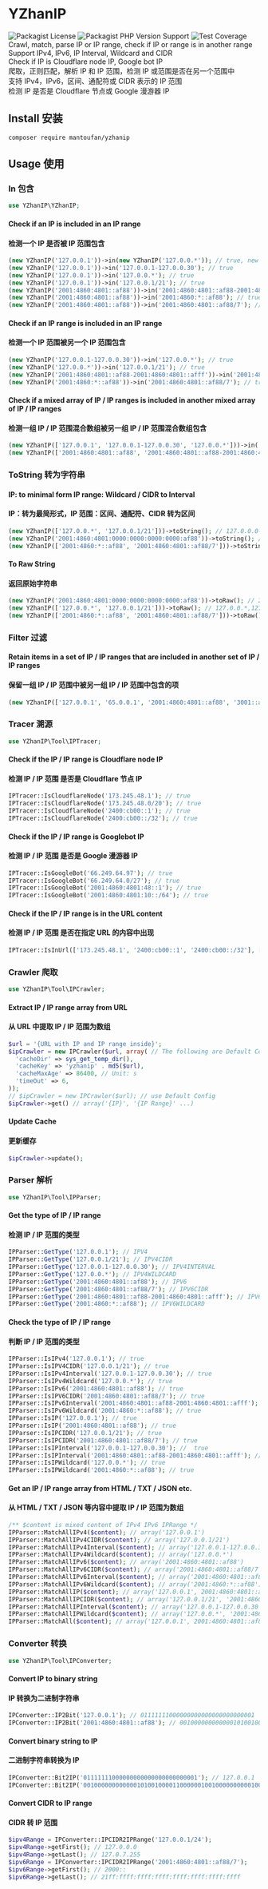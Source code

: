 # YZhanIP  
![Packagist License](https://img.shields.io/packagist/l/mantoufan/yzhanip?v=1)  ![Packagist PHP Version Support](https://img.shields.io/packagist/php-v/mantoufan/yzhanip)  ![Test Coverage](./badge-coverage.svg)  
Crawl, match, parse IP or IP range, check if IP or range is in another range  
Support IPv4, IPv6, IP Interval, Wildcard and CIDR  
Check if IP is Cloudflare node IP, Google bot IP  
爬取，正则匹配，解析 IP 和 IP 范围，检测 IP 或范围是否在另一个范围中  
支持 IPv4，IPv6，区间、通配符或 CIDR 表示的 IP 范围  
检测 IP 是否是 Cloudflare 节点或 Google 漫游器 IP  

## Install 安装
```shell
composer require mantoufan/yzhanip
```
## Usage 使用
### In 包含
```php
use YZhanIP\YZhanIP;
```
#### Check if an IP is included in an IP range
#### 检测一个 IP 是否被 IP 范围包含
```php
(new YZhanIP('127.0.0.1'))->in(new YZhanIP('127.0.0.*')); // true, new YZhanIP can be omitted
(new YZhanIP('127.0.0.1'))->in('127.0.0.1-127.0.0.30'); // true
(new YZhanIP('127.0.0.1'))->in('127.0.0.*'); // true
(new YZhanIP('127.0.0.1'))->in('127.0.0.1/21'); // true
(new YZhanIP('2001:4860:4801::af88'))->in('2001:4860:4801::af88-2001:4860:4801::afff'); // true
(new YZhanIP('2001:4860:4801::af88'))->in('2001:4860:*::af88'); // true
(new YZhanIP('2001:4860:4801::af88'))->in('2001:4860:4801::af88/7'); // true
```
#### Check if an IP range is included in an IP range
#### 检测一个 IP 范围被另一个 IP 范围包含
```php
(new YZhanIP('127.0.0.1-127.0.0.30'))->in('127.0.0.*'); // true
(new YZhanIP('127.0.0.*'))->in('127.0.0.1/21'); // true
(new YZhanIP('2001:4860:4801::af88-2001:4860:4801::afff'))->in('2001:4860:*::af88'); // true
(new YZhanIP('2001:4860:*::af88'))->in('2001:4860:4801::af88/7'); // true
```
#### Check if a mixed array of IP / IP ranges is included in another mixed array of IP / IP ranges
#### 检测一组 IP / IP 范围混合数组被另一组 IP / IP 范围混合数组包含
```php
(new YZhanIP(['127.0.0.1', '127.0.0.1-127.0.0.30', '127.0.0.*']))->in('127.0.0.1/21'); // true
(new YZhanIP(['2001:4860:4801::af88', '2001:4860:4801::af88-2001:4860:4801::afff', '2001:4860:*::af88']))->in('2001:4860:4801::af88/7'); // true
```
### ToString 转为字符串
#### IP: to minimal form IP range: Wildcard / CIDR to Interval
#### IP：转为最简形式，IP 范围：区间、通配符、CIDR 转为区间
```php
(new YZhanIP(['127.0.0.*', '127.0.0.1/21']))->toString(); // 127.0.0.0-127.0.0.255,127.0.0.0-127.0.7.255
(new YZhanIP('2001:4860:4801:0000:0000:0000:0000:af88'))->toString(); // 2001:4860:4801::af88
(new YZhanIP(['2001:4860:*::af88', '2001:4860:4801::af88/7']))->toString(); // 2001:4860::af88-2001:4860:ffff::af88,2000::-21ff:ffff:ffff:ffff:ffff:ffff:ffff:ffff
```
#### To Raw String
#### 返回原始字符串
```php
(new YZhanIP('2001:4860:4801:0000:0000:0000:0000:af88'))->toRaw(); // 2001:4860:4801:0000:0000:0000:0000:af88
(new YZhanIP(['127.0.0.*', '127.0.0.1/21']))->toRaw(); // 127.0.0.*,127.0.0.1/21
(new YZhanIP(['2001:4860:*::af88', '2001:4860:4801::af88/7']))->toRaw(); // 2001:4860:*::af88,2001:4860:4801::af88/7
```
### Filter 过滤
#### Retain items in a set of IP / IP ranges that are included in another set of IP / IP ranges
#### 保留一组 IP / IP 范围中被另一组 IP / IP 范围中包含的项
```php
(new YZhanIP(['127.0.0.1', '65.0.0.1', '2001:4860:4801::af88', '3001::af88', '127.0.0.*', '2001:4860:4801::af88-2001:4860:4801::afff']))->filter(['127.0.0.1/21', '2001:4860:4801::af88/7'])->toRaw(); // 127.0.0.1,2001:4860:4801::af88,127.0.0.*,2001:4860:4801::af88-2001:4860:4801::afff
```
### Tracer 溯源
```php
use YZhanIP\Tool\IPTracer;
```
#### Check if the IP / IP range is Cloudflare node IP
#### 检测 IP / IP 范围 是否是 Cloudflare 节点 IP
```php
IPTracer::IsCloudflareNode('173.245.48.1'); // true
IPTracer::IsCloudflareNode('173.245.48.0/20'); // true
IPTracer::IsCloudflareNode('2400:cb00::1'); // true
IPTracer::IsCloudflareNode('2400:cb00::/32'); // true
```
#### Check if the IP / IP range is Googlebot IP
#### 检测 IP / IP 范围 是否是 Google 漫游器 IP
```php
IPTracer::IsGoogleBot('66.249.64.97'); // true
IPTracer::IsGoogleBot('66.249.64.0/27'); // true
IPTracer::IsGoogleBot('2001:4860:4801:48::1'); // true
IPTracer::IsGoogleBot('2001:4860:4801:10::/64'); // true
```
#### Check if the IP / IP range is in the URL content  
#### 检测 IP / IP 范围 是否在指定 URL 的内容中出现  
```php
IPTracer::IsInUrl(['173.245.48.1', '2400:cb00::1', '2400:cb00::/32'], ['https://www.cloudflare.com/ips-v4', 'https://www.cloudflare.com/ips-v6']); // true
```
### Crawler 爬取
```php
use YZhanIP\Tool\IPCrawler;
```
#### Extract IP / IP range array from URL
#### 从 URL 中提取 IP / IP 范围为数组
```php
$url = '{URL with IP and IP range inside}';
$ipCrawler = new IPCrawler($url, array( // The following are Default Config, no Modification no Statement
  'cacheDir' => sys_get_temp_dir(),
  'cacheKey' => 'yzhanip' . md5($url),
  'cacheMaxAge' => 86400, // Unit: s
  'timeOut' => 6,
));
// $ipCrawler = new IPCrawler($url); // use Default Config
$ipCrawler->get() // array('{IP}', '{IP Range}' ...)
```
#### Update Cache
#### 更新缓存
```php
$ipCrawler->update();
```
### Parser 解析
```php
use YZhanIP\Tool\IPParser;
```
#### Get the type of IP / IP range
#### 检测 IP / IP 范围的类型
```php
IPParser::GetType('127.0.0.1'); // IPV4
IPParser::GetType('127.0.0.1/21'); // IPV4CIDR
IPParser::GetType('127.0.0.1-127.0.0.30'); // IPV4INTERVAL
IPParser::GetType('127.0.0.*'); // IPV4WILDCARD
IPParser::GetType('2001:4860:4801::af88'); // IPV6
IPParser::GetType('2001:4860:4801::af88/7'); // IPV6CIDR
IPParser::GetType('2001:4860:4801::af88-2001:4860:4801::afff'); // IPV6INTERVAL
IPParser::GetType('2001:4860:*::af88'); // IPV6WILDCARD 
```
#### Check the type of IP / IP range
#### 判断 IP / IP 范围的类型
```php
IPParser::IsIPv4('127.0.0.1'); // true
IPParser::IsIPV4CIDR('127.0.0.1/21'); // true
IPParser::IsIPv4Interval('127.0.0.1-127.0.0.30'); // true
IPParser::IsIPv4Wildcard('127.0.0.*'); // true
IPParser::IsIPv6('2001:4860:4801::af88'); // true
IPParser::IsIPV6CIDR('2001:4860:4801::af88/7'); // true
IPParser::IsIPv6Interval('2001:4860:4801::af88-2001:4860:4801::afff'); // true
IPParser::IsIPv6Wildcard('2001:4860:*::af88'); // true
IPParser::IsIP('127.0.0.1'); // true
IPParser::IsIP('2001:4860:4801::af88'); // true
IPParser::IsIPCIDR('127.0.0.1/21'); // true
IPParser::IsIPCIDR('2001:4860:4801::af88/7'); // true
IPParser::IsIPInterval('127.0.0.1-127.0.0.30'); //  true
IPParser::IsIPInterval('2001:4860:4801::af88-2001:4860:4801::afff'); // true
IPParser::IsIPWildcard('127.0.0.*'); // true
IPParser::IsIPWildcard('2001:4860:*::af88'); // true
```
#### Get an IP / IP range array from HTML / TXT / JSON etc.
#### 从 HTML / TXT / JSON 等内容中提取 IP / IP 范围为数组
```php
/** $content is mixed content of IPv4 IPv6 IPRange */
IPParser::MatchAllIPv4($content); // array('127.0.0.1')
IPParser::MatchAllIPv4CIDR($content); // array('127.0.0.1/21')
IPParser::MatchAllIPv4Interval($content); // array('127.0.0.1-127.0.0.30')
IPParser::MatchAllIPv4Wildcard($content); // array('127.0.0.*')
IPParser::MatchAllIPv6($content); // array('2001:4860:4801::af88')
IPParser::MatchAllIPv6CIDR($content); // array('2001:4860:4801::af88/7')
IPParser::MatchAllIPv6Interval($content); // array('2001:4860:4801::af88-2001:4860:4801::afff')
IPParser::MatchAllIPv6Wildcard($content); // array('2001:4860:*::af88')
IPParser::MatchAllIP($content); // array('127.0.0.1', 2001:4860:4801::af88')
IPParser::MatchAllIPCIDR($content); // array('127.0.0.1/21', '2001:4860:4801::af88/7')
IPParser::MatchAllIPInterval($content); // array('127.0.0.1-127.0.0.30', '2001:4860:4801::af88-2001:4860:4801::afff')
IPParser::MatchAllIPWildcard($content); // array('127.0.0.*', '2001:4860:*::af88')
IPParser::MatchAll($content); // array('127.0.0.1', 2001:4860:4801::af88', '127.0.0.1/21', '2001:4860:4801::af88/7', '127.0.0.1-127.0.0.30', '2001:4860:4801::af88-2001:4860:4801::afff', '127.0.0.*', '2001:4860:*::af88')
```
### Converter 转换
```php
use YZhanIP\Tool\IPConverter;
```
#### Convert IP to binary string
#### IP 转换为二进制字符串
```php
IPConverter::IP2Bit('127.0.0.1'); // 01111111000000000000000000000001
IPConverter::IP2Bit('2001:4860:4801::af88'); // 00100000000000010100100001100000010010000000000100000000000000000000000000000000000000000000000000000000000000001010111110001000
```
#### Convert binary string to IP
#### 二进制字符串转换为 IP
```php
IPConverter::Bit2IP('01111111000000000000000000000001'); // 127.0.0.1
IPConverter::Bit2IP('00100000000000010100100001100000010010000000000100000000000000000000000000000000000000000000000000000000000000001010111110001000'); // 2001:4860:4801::af88
```
#### Convert CIDR to IP range  
#### CIDR 转 IP 范围
```php
$ipv4Range = IPConverter::IPCIDR2IPRange('127.0.0.1/24');
$ipv4Range->getFirst(); // 127.0.0.0
$ipv4Range->getLast(); // 127.0.7.255
$ipv6Range = IPConverter::IPCIDR2IPRange('2001:4860:4801::af88/7');
$ipv6Range->getFirst(); // 2000::
$ipv6Range->getLast(); // 21ff:ffff:ffff:ffff:ffff:ffff:ffff:ffff
```
